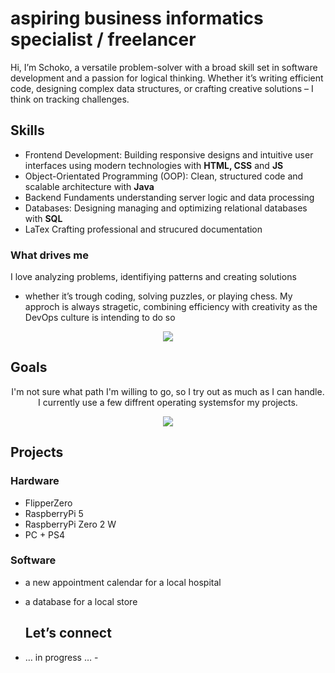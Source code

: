 #  aspiring business informatics specialist / freelancer 


Hi, I’m Schoko, a versatile problem-solver with a broad skill set in software development and a passion for logical thinking. Whether it’s writing efficient code, designing complex data structures, or crafting creative solutions – I think on tracking challenges. 

## Skills

- Frontend Development: Building responsive designs and intuitive user interfaces using modern        	technologies with **HTML, CSS** and **JS**
- Object-Orientated Programming (OOP): Clean, structured code and scalable architecture with **Java**
- Backend Fundaments understanding server logic and data processing 
- Databases: Designing managing and optimizing relational databases with **SQL**
- LaTex Crafting professional and strucured documentation
 
### What drives me 
I love analyzing problems, identifiying patterns and creating solutions
- whether it’s trough coding, solving puzzles, or playing chess. My approch is always stragetic, combining efficiency with creativity as the DevOps culture is intending to do so

 <p align="center">
  <a href="https://skillicons.dev">
    <img src="https://skillicons.dev/icons?i=html,css,js,java,sqlite,latex" />
  </a>
</p>

## Goals
<p align = "center">
I'm not sure what path I'm willing to go, so I try out as much as I can handle. I currently use a few diffrent operating systemsfor my projects.
<p>
  
 <p align="center">
  <a href="https://skillicons.dev">
    <img src="https://skillicons.dev/icons?i=linux,kali,windows" />
  </a>
</p>

## Projects

### Hardware
- FlipperZero
- RaspberryPi 5
- RaspberryPi Zero 2 W
- PC + PS4

### Software 
- a new appointment calendar for a local hospital
- a database for a local store 

  ## Let’s connect
- … in progress … -

  
